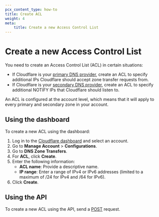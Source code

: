 ```yaml
---
pcx_content_type: how-to
title: Create ACL
weight: 4
meta:
    title: Create a new Access Control List
---
```


# Create a new Access Control List

You need to create an Access Control List (ACL) in certain situations:

- If Cloudflare is your [primary DNS provider](/dns/zone-setups/zone-transfers/cloudflare-as-primary/), create an ACL to specify additional IPs Cloudflare should accept zone transfer requests from.
- If Cloudflare is your [secondary DNS provider](/dns/zone-setups/zone-transfers/cloudflare-as-secondary/), create an ACL to specify additional NOTIFY IPs that Cloudflare should listen to.

An ACL is configured at the account level, which means that it will apply to every primary and secondary zone in your account.

## Using the dashboard

To create a new ACL using the dashboard:

1. Log in to the [Cloudflare dashboard](https://dash.cloudflare.com/login) and select an account.
2. Go to **Manage Account** > **Configurations**.
3. Go to **DNS Zone Transfers**.
4. For **ACL**, click **Create**.
5. Enter the following information:
    - **ACL name**: Provide a descriptive name.
    - **IP range**: Enter a range of IPv4 or IPv6 addresses (limited to a maximum of /24 for IPv4 and /64 for IPv6).
6. Click **Create**.

## Using the API

To create a new ACL using the API, send a [POST](https://api.cloudflare.com/#secondary-dns-acl--create-acl) request.